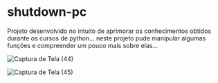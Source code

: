 # shutdown-pc

Projeto desenvolvido no intuito de aprimorar os conhecimentos obtidos durante os cursos de python...
neste projeto pude manipular algumas funções e compreender um pouco mais sobre elas...

![Captura de Tela (44)](https://user-images.githubusercontent.com/93879420/188333242-49a3f1af-c082-40fc-b157-91a6957372f8.png)

![Captura de Tela (45)](https://user-images.githubusercontent.com/93879420/188333250-ec0c81fb-5b1c-431c-a243-4247642b650a.png)

